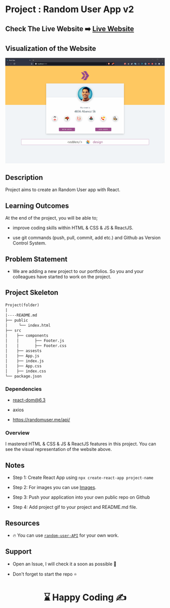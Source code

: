 # Project : Random User App v2

## Check The Live Website ➡️ [Live Website](https://cooper-randomuserapp-react.onrender.com/)

## Visualization of the Website

![Form](./random.gif)

## Description

Project aims to create an Random User app with React.

## Learning Outcomes

At the end of the project, you will be able to;

- improve coding skills within HTML & CSS & JS & ReactJS.

- use git commands (push, pull, commit, add etc.) and Github as Version Control System.

## Problem Statement

- We are adding a new project to our portfolios. So you and your colleagues have started to work on the project.

## Project Skeleton

```
Project(folder)
|
|----README.md
├── public
│     └── index.html
├── src
│    ├── components
│    │       ├── Footer.js
│    │       ├── Footer.css
│    ├── assests
│    ├── App.js
│    ├── index.js
│    ├── App.css
│    ├── index.css
└── package.json
```

### Dependencies

- react-dom@6.3

- axios

- https://randomuser.me/api/


### Overview

I mastered HTML & CSS & JS & ReactJS features in this project.
You can see the visual representation of the website above.

## Notes

- Step 1: Create React App using `npx create-react-app project-name`

- Step 2: For images you can use [Images](./src/assests).

- Step 3: Push your application into your own public repo on Github

- Step 4: Add project gif to your project and README.md file.

## Resources

- 🔥 You can use [`random-user-API`](https://randomuser.me/api/) for your own work.

## Support
- Open an Issue, I will check it a soon as possible 👀

- Don't forget to start the repo ⭐

# <center> ⌛ Happy Coding ✍ </center>
